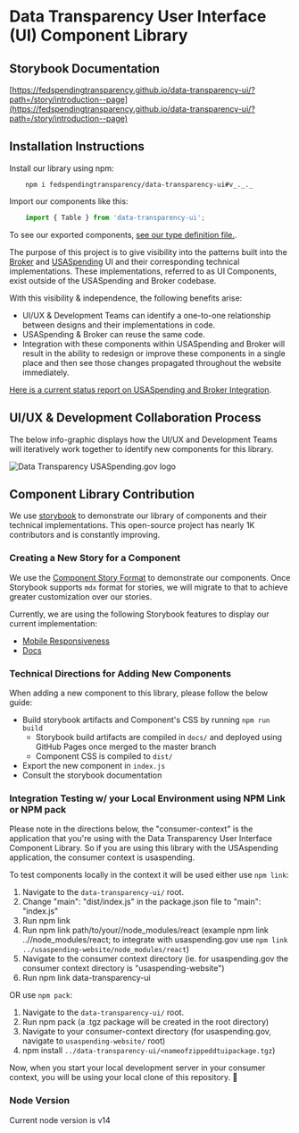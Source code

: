 # Data Transparency User Interface (UI) Component Library

## Storybook Documentation
[https://fedspendingtransparency.github.io/data-transparency-ui/?path=/story/introduction--page](https://fedspendingtransparency.github.io/data-transparency-ui/?path=/story/introduction--page)

## Installation Instructions
Install our library using npm:

```shell
    npm i fedspendingtransparency/data-transparency-ui#v_._._
```

Import our components like this:

```javascript
    import { Table } from 'data-transparency-ui';
```

To see our exported components, [see our type definition file.](https://github.com/fedspendingtransparency/data-transparency-ui/blob/master/index.d.ts).

The purpose of this project is to give visibility into the patterns built into the 
[Broker](https://broker.usaspending.gov/) and [USASpending](https://usaspending.gov/) UI and their corresponding technical implementations.
These implementations, referred to as UI Components, exist outside of the USASpending
and Broker codebase.

With this visibility & independence, the following benefits arise:

- UI/UX & Development Teams can identify a one-to-one relationship between designs and their implementations in code.
- USASpending & Broker can reuse the same code.
- Integration with these components within USASpending and Broker will result in the ability to redesign or improve these components
in a single place and then see those changes propagated throughout the website immediately.

[Here is a current status report on USASpending and Broker Integration](https://github.com/fedspendingtransparency/data-act-documentation/blob/data-transparency-ui/frontend_apps/component-library-integration-status.md).

## UI/UX & Development Collaboration Process

The below info-graphic displays how the UI/UX and Development Teams will iteratively work together to identify new components for this library.

<img src={infoGraphic} alt="Data Transparency USASpending.gov logo" />

## Component Library Contribution

We use [storybook](https://github.com/storybookjs/storybook) to demonstrate our library of components and their technical implementations.
This open-source project has nearly 1K contributors and is constantly improving.

### Creating a New Story for a Component

We use the [Component Story Format](https://storybook.js.org/docs/formats/component-story-format/) to demonstrate our components. Once
Storybook supports `mdx` format for stories, we will migrate to that to achieve greater customization over our stories.

Currently, we are using the following Storybook features to display our current implementation:

- [Mobile Responsiveness](https://github.com/storybookjs/storybook/tree/master/addons/viewport)
- [Docs](https://github.com/storybookjs/storybook/tree/master/addons/docs)

### Technical Directions for Adding New Components

When adding a new component to this library, please follow the below guide:
- Build storybook artifacts and Component's CSS by running `npm run build`
    - Storybook build artifacts are compiled in `docs/` and deployed using GitHub Pages once merged to the master branch
    - Component CSS is compiled to `dist/`
- Export the new component in `index.js`
- Consult the storybook documentation

### Integration Testing w/ your Local Environment using NPM Link or NPM pack

Please note in the directions below, the "consumer-context" is the application that you're using with the Data Transparency User Interface Component Library.  So if you are using this library with the USAspending application, the consumer context is usaspending.

To test components locally in the context it will be used either use `npm link`:

1. Navigate to the `data-transparency-ui/` root.
2. Change "main": "dist/index.js" in the package.json file to "main": "index.js"
3. Run npm link
4. Run npm link path/to/your/<consumer-context>/node_modules/react (example npm link ../<consumer-context>/node_modules/react; to integrate with usaspending.gov use `npm link ../usaspending-website/node_modules/react`)
5. Navigate to the consumer context directory (ie. for usaspending.gov the consumer context directory is "usaspending-website")
6. Run npm link data-transparency-ui

OR use `npm pack`:

1. Navigate to the `data-transparency-ui/` root.
2. Run npm pack (a .tgz package will be created in the root directory)
3. Navigate to your consumer-context directory (for usaspending.gov, navigate to `usaspending-website/` root)
4. npm install `../data-transparency-ui/<nameofzippeddtuipackage.tgz`)


Now, when you start your local development server in your consumer context, you will be using your local clone of this repository. 🙌

### Node Version

Current node version is v14

